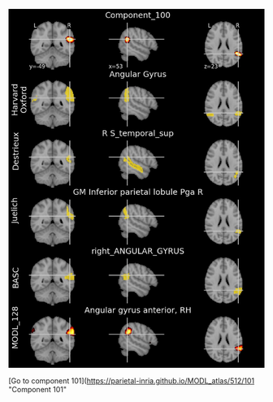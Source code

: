 


![100](preliminary/100.jpg "Component 100")

[Go to component 101](https://parietal-inria.github.io/MODL_atlas/512/101 "Component 101"